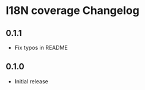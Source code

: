 I18N coverage Changelog
=======================

0.1.1
-----

 - Fix typos in README

0.1.0
-----

 - Initial release